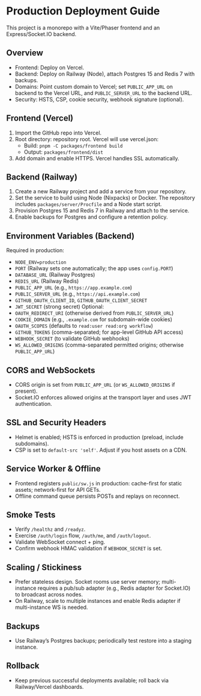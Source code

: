 # Production Deployment Guide

This project is a monorepo with a Vite/Phaser frontend and an Express/Socket.IO backend.

## Overview
- Frontend: Deploy on Vercel.
- Backend: Deploy on Railway (Node), attach Postgres 15 and Redis 7 with backups.
- Domains: Point custom domain to Vercel; set `PUBLIC_APP_URL` on backend to the Vercel URL, and `PUBLIC_SERVER_URL` to the backend URL.
- Security: HSTS, CSP, cookie security, webhook signature (optional).

## Frontend (Vercel)
1) Import the GitHub repo into Vercel.
2) Root directory: repository root. Vercel will use vercel.json:
   - Build: `pnpm -C packages/frontend build`
   - Output: `packages/frontend/dist`
3) Add domain and enable HTTPS. Vercel handles SSL automatically.

## Backend (Railway)
1) Create a new Railway project and add a service from your repository.
2) Set the service to build using Node (Nixpacks) or Docker. The repository includes `packages/server/Procfile` and a Node start script.
3) Provision Postgres 15 and Redis 7 in Railway and attach to the service.
4) Enable backups for Postgres and configure a retention policy.

## Environment Variables (Backend)
Required in production:
- `NODE_ENV=production`
- `PORT` (Railway sets one automatically; the app uses `config.PORT`)
- `DATABASE_URL` (Railway Postgres)
- `REDIS_URL` (Railway Redis)
- `PUBLIC_APP_URL` (e.g., `https://app.example.com`)
- `PUBLIC_SERVER_URL` (e.g., `https://api.example.com`)
- `GITHUB_OAUTH_CLIENT_ID`, `GITHUB_OAUTH_CLIENT_SECRET`
- `JWT_SECRET` (strong secret)
Optional:
- `OAUTH_REDIRECT_URI` (otherwise derived from `PUBLIC_SERVER_URL`)
- `COOKIE_DOMAIN` (e.g., `.example.com` for subdomain-wide cookies)
- `OAUTH_SCOPES` (defaults to `read:user read:org workflow`)
- `GITHUB_TOKENS` (comma-separated; for app-level GitHub API access)
- `WEBHOOK_SECRET` (to validate GitHub webhooks)
- `WS_ALLOWED_ORIGINS` (comma-separated permitted origins; otherwise `PUBLIC_APP_URL`)

## CORS and WebSockets
- CORS origin is set from `PUBLIC_APP_URL` (or `WS_ALLOWED_ORIGINS` if present).
- Socket.IO enforces allowed origins at the transport layer and uses JWT authentication.

## SSL and Security Headers
- Helmet is enabled; HSTS is enforced in production (preload, include subdomains).
- CSP is set to `default-src 'self'`. Adjust if you host assets on a CDN.

## Service Worker & Offline
- Frontend registers `public/sw.js` in production: cache-first for static assets; network-first for API GETs.
- Offline command queue persists POSTs and replays on reconnect.

## Smoke Tests
- Verify `/healthz` and `/readyz`.
- Exercise `/auth/login` flow, `/auth/me`, and `/auth/logout`.
- Validate WebSocket connect + ping.
- Confirm webhook HMAC validation if `WEBHOOK_SECRET` is set.

## Scaling / Stickiness
- Prefer stateless design. Socket rooms use server memory; multi-instance requires a pub/sub adapter (e.g., Redis adapter for Socket.IO) to broadcast across nodes.
- On Railway, scale to multiple instances and enable Redis adapter if multi-instance WS is needed.

## Backups
- Use Railway’s Postgres backups; periodically test restore into a staging instance.

## Rollback
- Keep previous successful deployments available; roll back via Railway/Vercel dashboards.

